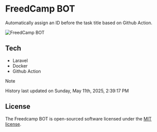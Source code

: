 # FreedCamp BOT

Automatically assign an ID before the task title based on Github Action.

![FreedCamp BOT](https://repository-images.githubusercontent.com/737932867/7d34798b-2680-471c-b089-a78a718d3d6a)

## Tech

- Laravel
- Docker
- Github Action

> [!NOTE]  
> History last updated on Sunday, May 11th, 2025, 2:39:17 PM

## License

The Freedcamp BOT is open-sourced software licensed under the [MIT license](https://opensource.org/licenses/MIT).
